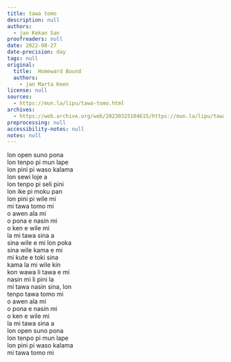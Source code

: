 ```yaml
---
title: tawa tomo
description: null
authors:
  - jan Kekan San
proofreaders: null
date: 2022-08-27
date-precision: day
tags: null
original:
  title:  Homeward Bound
  authors:
    - jan Marta Keen
license: null
sources:
  - https://mun.la/lipu/tawa-tomo.html
archives:
  - https://web.archive.org/web/20230325104615/https://mun.la/lipu/tawa-tomo.html
preprocessing: null
accessibility-notes: null
notes: null
---
```


lon open suno pona  
lon tenpo pi mun lape  
lon pini pi waso kalama  
lon sewi loje a  
lon tenpo pi seli pini  
lon ike pi moku pan  
lon pini pi wile mi  
mi tawa tomo mi  
o awen ala mi  
o pona e nasin mi  
o ken e wile mi  
la mi tawa sina a  
sina wile e mi lon poka  
sina wile kama e mi  
mi kute e toki sina  
kama la mi wile kin  
kon wawa li tawa e mi  
nasin mi li pini la  
mi tawa nasin sina, lon  
tenpo tawa tomo mi  
o awen ala mi  
o pona e nasin mi  
o ken e wile mi  
la mi tawa sina a  
lon open suno pona  
lon tenpo pi mun lape  
lon pini pi waso kalama  
mi tawa tomo mi
